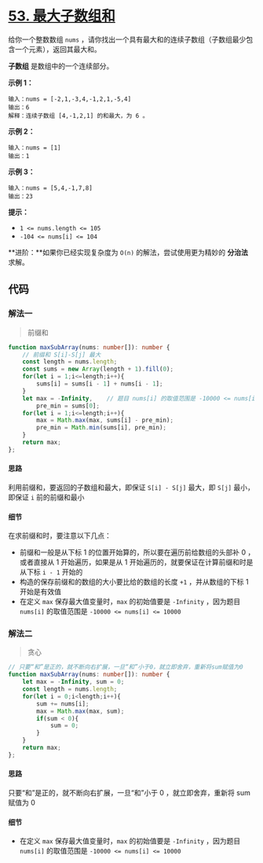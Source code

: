 # [53. 最大子数组和](https://leetcode.cn/problems/maximum-subarray/)

给你一个整数数组 `nums` ，请你找出一个具有最大和的连续子数组（子数组最少包含一个元素），返回其最大和。

**子数组** 是数组中的一个连续部分。

**示例 1：**

```
输入：nums = [-2,1,-3,4,-1,2,1,-5,4]
输出：6
解释：连续子数组 [4,-1,2,1] 的和最大，为 6 。
```

**示例 2：**

```
输入：nums = [1]
输出：1
```

**示例 3：**

```
输入：nums = [5,4,-1,7,8]
输出：23
```

**提示：**

-   `1 <= nums.length <= 105`
-   `-104 <= nums[i] <= 104`

**进阶：**如果你已经实现复杂度为 `O(n)` 的解法，尝试使用更为精妙的 **分治法** 求解。



## 代码

### 解法一

>   前缀和

```ts
function maxSubArray(nums: number[]): number {
    // 前缀和 S[i]-S[j] 最大
    const length = nums.length;
    const sums = new Array(length + 1).fill(0);
    for(let i = 1;i<=length;i++){
        sums[i] = sums[i - 1] + nums[i - 1];
    }
    let max = -Infinity,    // 题目 nums[i] 的取值范围是 -10000 <= nums[i] <= 10000
        pre_min = sums[0];
    for(let i = 1;i<=length;i++){
        max = Math.max(max, sums[i] - pre_min);
        pre_min = Math.min(sums[i], pre_min);
    }
    return max;
};
```

#### 思路

利用前缀和，要返回的子数组和最大，即保证 `S[i] - S[j]` 最大，即 `S[j]` 最小，即保证 `i` 前的前缀和最小

#### 细节

在求前缀和时，要注意以下几点：

-   前缀和一般是从下标 1 的位置开始算的，所以要在遍历前给数组的头部补 0 ，或者直接从 1 开始遍历，如果是从 1 开始遍历的，就要保证在计算前缀和时是从下标 `i - 1` 开始的
-   构造的保存前缀和的数组的大小要比给的数组的长度 `+1` ，并从数组的下标 1 开始是有效值
-   在定义 `max` 保存最大值变量时，`max` 的初始值要是 `-Infinity` ，因为题目 `nums[i]` 的取值范围是 `-10000 <= nums[i] <= 10000`

### 解法二

>   贪心

```ts
// 只要“和”是正的，就不断向右扩展，一旦“和”小于0，就立即舍弃，重新将sum赋值为0
function maxSubArray(nums: number[]): number {
    let max = -Infinity, sum = 0;
    const length = nums.length;
    for(let i = 0;i<length;i++){
        sum += nums[i];
        max = Math.max(max, sum);
        if(sum < 0){
            sum = 0;
        }
    }
    return max;
};
```

#### 思路

只要“和”是正的，就不断向右扩展，一旦“和”小于 0 ，就立即舍弃，重新将 sum 赋值为 0

#### 细节

-   在定义 `max` 保存最大值变量时，`max` 的初始值要是 `-Infinity` ，因为题目 `nums[i]` 的取值范围是 `-10000 <= nums[i] <= 10000`